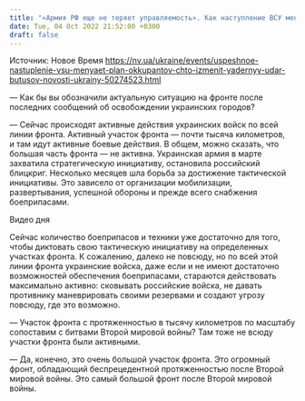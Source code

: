 ```yaml
---
title: "«Армия РФ еще не теряет управляемость». Как наступление ВСУ меняет планы оккупантов, что изменит удар ядерным оружием — интервью с Бутусовым"
date: Tue, 04 Oct 2022 21:52:00 +0300
draft: false
---
```

Источник: Новое Время https://nv.ua/ukraine/events/uspeshnoe-nastuplenie-vsu-menyaet-plan-okkupantov-chto-izmenit-yadernyy-udar-butusov-novosti-ukrainy-50274523.html


— Как бы вы обозначили актуальную ситуацию на фронте после последних сообщений об освобождении украинских городов?

— Сейчас происходят активные действия украинских войск по всей линии фронта. Активный участок фронта — почти тысяча километров, и там идут активные боевые действия. В общем, можно сказать, что большая часть фронта — не активна. Украинская армия в марте захватила стратегическую инициативу, остановила российский блицкриг. Несколько месяцев шла борьба за достижение тактической инициативы. Это зависело от организации мобилизации, развертывания, успешной обороны и прежде всего снабжения боеприпасами.

 Видео дня   

Сейчас количество боеприпасов и техники уже достаточно для того, чтобы диктовать свою тактическую инициативу на определенных участках фронта. К сожалению, далеко не повсюду, но по всей этой линии фронта украинские войска, даже если и не имеют достаточно возможностей обеспечения боеприпасами, стараются действовать максимально активно: сковывать российские войска, не давать противнику маневрировать своими резервами и создают угрозу повсюду, где это возможно.

— Участок фронта с протяженностью в тысячу километров по масштабу сопоставим с битвами Второй мировой войны? Там тоже не всюду участки фронта были активными.

— Да, конечно, это очень большой участок фронта. Это огромный фронт, обладающий беспрецедентной протяженностью после Второй мировой войны. Это самый большой фронт после Второй мировой войны.
